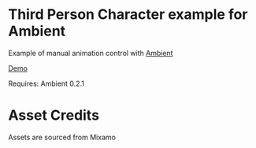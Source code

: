 # Third Person Character example for Ambient

Example of manual animation control with [Ambient](https://www.ambient.run/)

[Demo](https://user-images.githubusercontent.com/71590722/233990810-63a840a0-f654-48d9-9096-9827f4bf78fd.mp4)

Requires: Ambient 0.2.1

# Asset Credits

Assets are sourced from Mixamo




